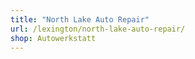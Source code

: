 ```yaml
---
title: "North Lake Auto Repair"
url: /lexington/north-lake-auto-repair/
shop: Autowerkstatt
---
```

